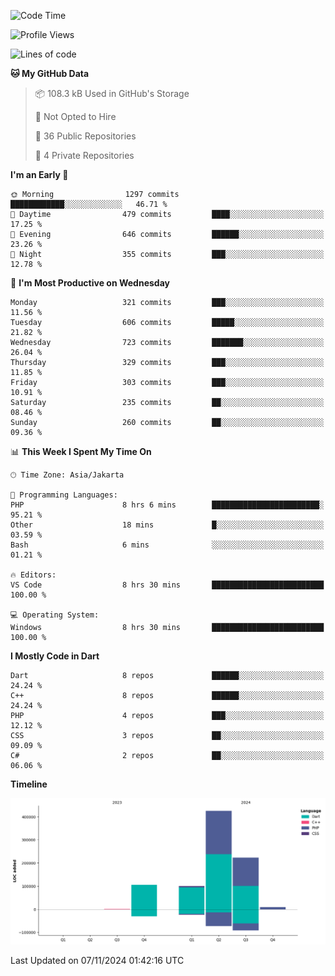 <!--START_SECTION:waka-->
![Code Time](http://img.shields.io/badge/Code%20Time-256%20hrs%2051%20mins-blue)

![Profile Views](http://img.shields.io/badge/Profile%20Views-1-blue)

![Lines of code](https://img.shields.io/badge/From%20Hello%20World%20I%27ve%20Written-864.3%20thousand%20lines%20of%20code-blue)

**🐱 My GitHub Data** 

> 📦 108.3 kB Used in GitHub's Storage 
 > 
> 🚫 Not Opted to Hire
 > 
> 📜 36 Public Repositories 
 > 
> 🔑 4 Private Repositories 
 > 
**I'm an Early 🐤** 

```text
🌞 Morning                1297 commits        ████████████░░░░░░░░░░░░░   46.71 % 
🌆 Daytime                479 commits         ████░░░░░░░░░░░░░░░░░░░░░   17.25 % 
🌃 Evening                646 commits         ██████░░░░░░░░░░░░░░░░░░░   23.26 % 
🌙 Night                  355 commits         ███░░░░░░░░░░░░░░░░░░░░░░   12.78 % 
```
📅 **I'm Most Productive on Wednesday** 

```text
Monday                   321 commits         ███░░░░░░░░░░░░░░░░░░░░░░   11.56 % 
Tuesday                  606 commits         █████░░░░░░░░░░░░░░░░░░░░   21.82 % 
Wednesday                723 commits         ███████░░░░░░░░░░░░░░░░░░   26.04 % 
Thursday                 329 commits         ███░░░░░░░░░░░░░░░░░░░░░░   11.85 % 
Friday                   303 commits         ███░░░░░░░░░░░░░░░░░░░░░░   10.91 % 
Saturday                 235 commits         ██░░░░░░░░░░░░░░░░░░░░░░░   08.46 % 
Sunday                   260 commits         ██░░░░░░░░░░░░░░░░░░░░░░░   09.36 % 
```


📊 **This Week I Spent My Time On** 

```text
🕑︎ Time Zone: Asia/Jakarta

💬 Programming Languages: 
PHP                      8 hrs 6 mins        ████████████████████████░   95.21 % 
Other                    18 mins             █░░░░░░░░░░░░░░░░░░░░░░░░   03.59 % 
Bash                     6 mins              ░░░░░░░░░░░░░░░░░░░░░░░░░   01.21 % 

🔥 Editors: 
VS Code                  8 hrs 30 mins       █████████████████████████   100.00 % 

💻 Operating System: 
Windows                  8 hrs 30 mins       █████████████████████████   100.00 % 
```

**I Mostly Code in Dart** 

```text
Dart                     8 repos             ██████░░░░░░░░░░░░░░░░░░░   24.24 % 
C++                      8 repos             ██████░░░░░░░░░░░░░░░░░░░   24.24 % 
PHP                      4 repos             ███░░░░░░░░░░░░░░░░░░░░░░   12.12 % 
CSS                      3 repos             ██░░░░░░░░░░░░░░░░░░░░░░░   09.09 % 
C#                       2 repos             ██░░░░░░░░░░░░░░░░░░░░░░░   06.06 % 
```



**Timeline**

![Lines of Code chart](https://raw.githubusercontent.com/PradiptaAhmad/PradiptaAhmad/main/assets/bar_graph.png)


 Last Updated on 07/11/2024 01:42:16 UTC
<!--END_SECTION:waka-->
